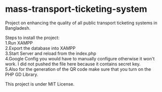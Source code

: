 # mass-transport-ticketing-system
Project on enhancing the quality of all public transport ticketing systems in Bangladesh.


Steps to install the project:  
1.Run XAMPP  
2.Export the database into XAMPP  
3.Start Server and reload from the index.php  
4.Google Config you would have to manually configure otherwise it won't work. I did not pushed the file here because it contains secret key.  
5.Also for the generation of the QR code make sure that you turn on the PHP GD Library.  



This project is under MIT License.
